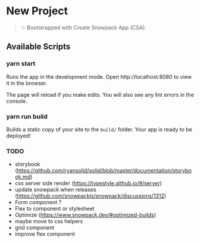 # New Project

> ✨ Bootstrapped with Create Snowpack App (CSA).

## Available Scripts

### yarn start

Runs the app in the development mode.
Open http://localhost:8080 to view it in the browser.

The page will reload if you make edits.
You will also see any lint errors in the console.

### yarn run build

Builds a static copy of your site to the `build/` folder.
Your app is ready to be deployed!

### TODO

- storybook (https://github.com/ryansolid/solid/blob/master/documentation/storybook.md)
- css server side render (https://typestyle.github.io/#/server)
- update snowpack when releases (https://github.com/snowpackjs/snowpack/discussions/1312)
- Form component ?
- Flex to component or stylesheet
- Optimize (https://www.snowpack.dev/#optimized-builds)
- maybe move to css helpers
- grid component
- improve flex component
